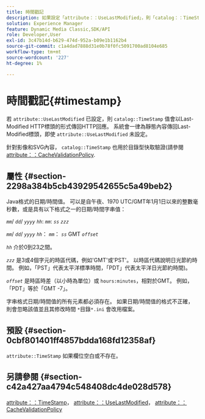 ```yaml
---
title: 時間戳記
description: 如果設定「attribute：：UseLastModified」，則「catalog：：TimeStamp」值會在HTTP回應中傳回為Last-Modified HTTP標頭。 系統會一律為靜態內容傳回Last-Modified標頭，即使未設定「attribute：：UseLastModified」亦然。
solution: Experience Manager
feature: Dynamic Media Classic,SDK/API
role: Developer,User
exl-id: 3c47b14d-b629-474d-952a-b09e1b1162b4
source-git-commit: c1a4dad7888d31e0b78f0fc5091700ad8104e685
workflow-type: tm+mt
source-wordcount: '227'
ht-degree: 1%

---
```


# 時間戳記{#timestamp}

若 `attribute::UseLastModified` 已設定，則 `catalog::TimeStamp` 值會以Last-Modified HTTP標頭的形式傳回HTTP回應。 系統會一律為靜態內容傳回Last-Modified標頭，即使 `attribute::UseLastModified` 未設定。

針對影像和SVG內容， `catalog::TimeStamp` 也用於目錄型快取驗證(請參閱 [attribute：：CacheValidationPolicy](/help/aem-is-ir-api/is-api/image-catalog/image-serving-api-ref/c-image-catalog-reference/c-attributes-reference/r-cachevalidationpolicy.md).

## 屬性 {#section-2298a384b5cb43929542655c5a49beb2}

Java格式的日期/時間值。 可以是自午夜、1970 UTC/GMT年1月1日以來的整數毫秒數，或是具有以下格式之一的日期/時間字串值：

*`mm`*/ *`dd`*/ *`yyyy`* *`hh`*: *`mm`*: *`ss`* *`zzz`*

*`mm`*/ *`dd`*/ *`yyyy`* *`hh`*： *`mm`*： *`ss`* GMT *`offset`*

*`hh`* 介於0到23之間。

*`zzz`* 是3或4個字元的時區代碼，例如&#39;GMT&#39;或&#39;PST&#39;。 以時區代碼說明日光節約時間。 例如，「PST」代表太平洋標準時間，「PDT」代表太平洋日光節約時間)。

*`offset`* 是時區時差（以小時為單位）或 `hours:minutes`，相對於GMT。 例如，「PDT」等於「GMT -7」。

字串格式日期/時間值的所有元素都必須存在。 如果日期/時間值的格式不正確，則會忽略該值並且其修改時間 `*`目錄`*.ini` 會改用檔案。

## 預設 {#section-0cbf801401ff4857bdda168fd12358af}

`attribute::TimeStamp` 如果欄位空白或不存在。

## 另請參閱 {#section-c42a427aa4794c548408dc4de028d578}

[attribute：：TimeStamp](../../../../../../is-api/image-catalog/image-serving-api-ref/c-image-catalog-reference/c-attributes-reference/r-timestamp.md#reference-4213c599a64942ee8cb9d80696b08296)， [attribute：：UseLastModified](../../../../../../is-api/image-catalog/image-serving-api-ref/c-image-catalog-reference/c-attributes-reference/r-uselastmodified.md#reference-73ecc421e6864a38aec5a4775f06b8e8)， [attribute：：CacheValidationPolicy](../../../../../../is-api/image-catalog/image-serving-api-ref/c-image-catalog-reference/c-attributes-reference/r-cachevalidationpolicy.md#reference-e55e52fd749041718a9af69fa2027b57)
